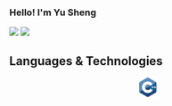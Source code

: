 ### Hello! I'm Yu Sheng

<img src="https://github-readme-stats.vercel.app/api?username=notyusheng&show_icons=true"/>

<img src="https://github-readme-stats.vercel.app/api/top-langs?username=notyusheng"/>

## Languages & Technologies

<p align="center">
  <a href="" title="C++"><img src="svgs/C++.svg" height="35" width="auto" /></a>
  &nbsp;
</p>

